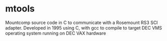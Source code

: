 # mtools
Mountcomp source code in C to communicate with a Rosemount RS3 SCI adapter.
Developed in 1995 using C, with gcc to compile to target DEC VMS operating system running on DEC VAX hardware
